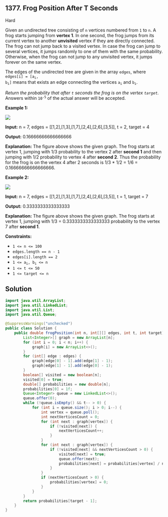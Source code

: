 ## 1377\. Frog Position After T Seconds

Hard

Given an undirected tree consisting of `n` vertices numbered from `1` to `n`. A frog starts jumping from **vertex 1**. In one second, the frog jumps from its current vertex to another **unvisited** vertex if they are directly connected. The frog can not jump back to a visited vertex. In case the frog can jump to several vertices, it jumps randomly to one of them with the same probability. Otherwise, when the frog can not jump to any unvisited vertex, it jumps forever on the same vertex.

The edges of the undirected tree are given in the array `edges`, where <code>edges[i] = [a<sub>i</sub>, b<sub>i</sub>]</code> means that exists an edge connecting the vertices <code>a<sub>i</sub></code> and <code>b<sub>i</sub></code>.

_Return the probability that after `t` seconds the frog is on the vertex `target`._ Answers within <code>10<sup>-5</sup></code> of the actual answer will be accepted.

**Example 1:**

![](https://assets.leetcode.com/uploads/2021/12/21/frog1.jpg)

**Input:** n = 7, edges = \[\[1,2],[1,3],[1,7],[2,4],[2,6],[3,5]], t = 2, target = 4

**Output:** 0.16666666666666666

**Explanation:** The figure above shows the given graph. The frog starts at vertex 1, jumping with 1/3 probability to the vertex 2 after **second 1** and then jumping with 1/2 probability to vertex 4 after **second 2**. Thus the probability for the frog is on the vertex 4 after 2 seconds is 1/3 \* 1/2 = 1/6 = 0.16666666666666666.

**Example 2:**

**![](https://assets.leetcode.com/uploads/2021/12/21/frog2.jpg)**

**Input:** n = 7, edges = \[\[1,2],[1,3],[1,7],[2,4],[2,6],[3,5]], t = 1, target = 7

**Output:** 0.3333333333333333

**Explanation:** The figure above shows the given graph. The frog starts at vertex 1, jumping with 1/3 = 0.3333333333333333 probability to the vertex 7 after **second 1**.

**Constraints:**

*   `1 <= n <= 100`
*   `edges.length == n - 1`
*   `edges[i].length == 2`
*   <code>1 <= a<sub>i</sub>, b<sub>i</sub> <= n</code>
*   `1 <= t <= 50`
*   `1 <= target <= n`

## Solution

```java
import java.util.ArrayList;
import java.util.LinkedList;
import java.util.List;
import java.util.Queue;

@SuppressWarnings("unchecked")
public class Solution {
    public double frogPosition(int n, int[][] edges, int t, int target) {
        List<Integer>[] graph = new ArrayList[n];
        for (int i = 0; i < n; i++) {
            graph[i] = new ArrayList<>();
        }
        for (int[] edge : edges) {
            graph[edge[0] - 1].add(edge[1] - 1);
            graph[edge[1] - 1].add(edge[0] - 1);
        }
        boolean[] visited = new boolean[n];
        visited[0] = true;
        double[] probabilities = new double[n];
        probabilities[0] = 1f;
        Queue<Integer> queue = new LinkedList<>();
        queue.offer(0);
        while (!queue.isEmpty() && t-- > 0) {
            for (int i = queue.size(); i > 0; i--) {
                int vertex = queue.poll();
                int nextVerticesCount = 0;
                for (int next : graph[vertex]) {
                    if (!visited[next]) {
                        nextVerticesCount++;
                    }
                }
                for (int next : graph[vertex]) {
                    if (!visited[next] && nextVerticesCount > 0) {
                        visited[next] = true;
                        queue.offer(next);
                        probabilities[next] = probabilities[vertex] / nextVerticesCount;
                    }
                }
                if (nextVerticesCount > 0) {
                    probabilities[vertex] = 0;
                }
            }
        }
        return probabilities[target - 1];
    }
}
```